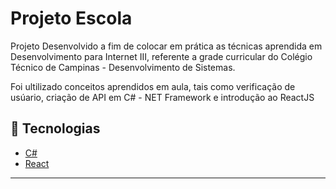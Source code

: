 # Projeto Escola

<p>Projeto Desenvolvido a fim de colocar em prática as técnicas aprendida em Desenvolvimento para Internet III, referente a grade curricular do Colégio Técnico de Campinas - Desenvolvimento de Sistemas.</p>
<p>Foi ultilizado conceitos aprendidos em aula, tais como verificação de usúario, criação de API em C# - NET Framework e introdução ao ReactJS</p>

## :rocket: Tecnologias

-  [C#](https://learn.microsoft.com/en-us/dotnet/csharp/)
-  [React](https://react.dev/)
 
---

